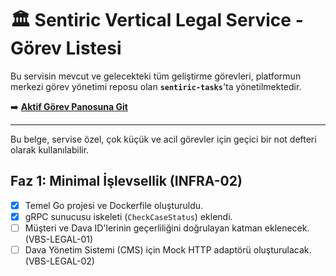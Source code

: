 # 🏛️ Sentiric Vertical Legal Service - Görev Listesi

Bu servisin mevcut ve gelecekteki tüm geliştirme görevleri, platformun merkezi görev yönetimi reposu olan **`sentiric-tasks`**'ta yönetilmektedir.

➡️ **[Aktif Görev Panosuna Git](https://github.com/sentiric/sentiric-tasks/blob/main/TASKS.md)**

---
Bu belge, servise özel, çok küçük ve acil görevler için geçici bir not defteri olarak kullanılabilir.

## Faz 1: Minimal İşlevsellik (INFRA-02)
- [x] Temel Go projesi ve Dockerfile oluşturuldu.
- [x] gRPC sunucusu iskeleti (`CheckCaseStatus`) eklendi.
- [ ] Müşteri ve Dava ID'lerinin geçerliliğini doğrulayan katman eklenecek. (VBS-LEGAL-01)
- [ ] Dava Yönetim Sistemi (CMS) için Mock HTTP adaptörü oluşturulacak. (VBS-LEGAL-02)